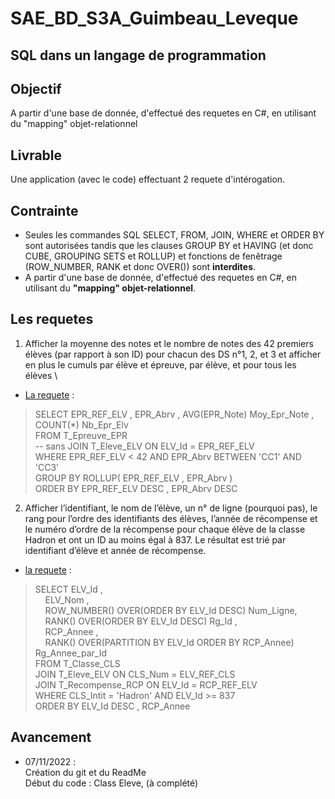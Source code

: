 # SAE_BD_S3A_Guimbeau_Leveque
## SQL dans un langage de programmation
## __Objectif__
A partir d'une base de donnée, d'effectué des requetes en C#, en utilisant du "mapping" objet-relationnel 

## __Livrable__
Une application (avec le code) effectuant 2 requete d'intérogation. 

## __Contrainte__
- Seules les commandes SQL  SELECT, FROM, JOIN, WHERE et ORDER BY sont autorisées tandis que les clauses GROUP BY et 
HAVING (et donc CUBE, GROUPING SETS et ROLLUP) et fonctions de fenêtrage (ROW_NUMBER, RANK et donc OVER()) sont __interdites__.
- A partir d'une base de donnée, d'effectué des requetes en C#, en utilisant du __"mapping" objet-relationnel__.


## __Les requetes__
1. Afficher la moyenne des notes et le
nombre de notes des 42 premiers élèves (par rapport à son ID) pour chacun des DS n°1, 2, et 3 et afficher en plus le cumuls par élève et épreuve, par élève, et pour tous les élèves \
- <u>La requete</u> :
>SELECT EPR_REF_ELV , EPR_Abrv , AVG(EPR_Note) Moy_Epr_Note , COUNT(*) Nb_Epr_Elv \
FROM T_Epreuve_EPR \
-- sans JOIN T_Eleve_ELV ON ELV_Id = EPR_REF_ELV \
WHERE EPR_REF_ELV < 42 AND EPR_Abrv BETWEEN 'CC1' AND 'CC3' \
GROUP BY ROLLUP( EPR_REF_ELV , EPR_Abrv ) \
ORDER BY EPR_REF_ELV DESC , EPR_Abrv DESC

2. Afficher l’identifiant, le nom de l’élève, un n° de ligne (pourquoi pas), le rang pour l’ordre des identifiants des élèves,
l’année de récompense et le numéro d’ordre de la récompense pour chaque élève de la classe Hadron et ont un ID au moins égal à 837. Le résultat est trié par identifiant d’élève et année de récompense. 
- <u>la requete</u> :
>SELECT ELV_Id , \
&nbsp;&nbsp;&nbsp;&nbsp;ELV_Nom ,\
&nbsp;&nbsp;&nbsp;&nbsp;ROW_NUMBER() OVER(ORDER BY ELV_Id DESC) Num_Ligne, \
&nbsp;&nbsp;&nbsp;&nbsp;RANK() OVER(ORDER BY ELV_Id DESC) Rg_Id , \
&nbsp;&nbsp;&nbsp;&nbsp;RCP_Annee , \
&nbsp;&nbsp;&nbsp;&nbsp;RANK() OVER(PARTITION BY ELV_Id ORDER BY RCP_Annee) Rg_Annee_par_Id \
FROM T_Classe_CLS \
JOIN T_Eleve_ELV ON CLS_Num = ELV_REF_CLS \
JOIN T_Recompense_RCP ON ELV_Id = RCP_REF_ELV \
WHERE CLS_Intit = 'Hadron' AND ELV_Id >= 837 \
ORDER BY ELV_Id DESC , RCP_Annee 
## __Avancement__
- 07/11/2022 : \
Création du git et du ReadMe \
Début du code : Class Eleve, (à complété)
